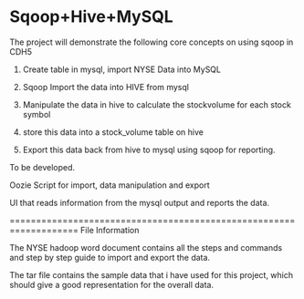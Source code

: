 Sqoop+Hive+MySQL
================

The project will demonstrate the following core concepts on using sqoop in CDH5
1. Create table in mysql, import NYSE Data into MySQL

2. Sqoop Import the data into HIVE from mysql

3. Manipulate the data in hive to calculate the stockvolume for each stock symbol

4. store this data into a stock_volume table on hive

5. Export this data back from hive to mysql using sqoop for reporting.

To be developed.

Oozie Script for import, data manipulation and export

UI that reads information from the mysql output and reports the data.


===================================================================
File Information

The NYSE hadoop word document contains all the steps and commands and step by step guide to import and export the data.

The tar file contains the sample data that i have used for this project, which should give a good representation for the overall data. 

